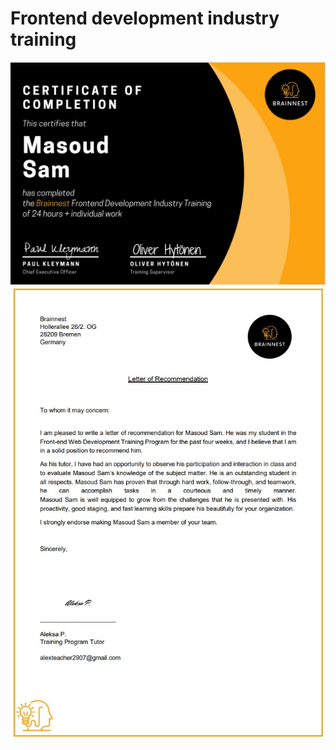 # Frontend development industry training

![certificate](./certificate/certificate.jpg)
![recommendation](./certificate/recommendation.jpg)